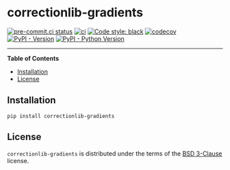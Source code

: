 # correctionlib-gradients

[![pre-commit.ci status](https://results.pre-commit.ci/badge/github/eguiraud/correctionlib-gradients/main.svg)](https://results.pre-commit.ci/latest/github/eguiraud/correctionlib-gradients/main)
[![ci](https://github.com/eguiraud/correctionlib-gradients/actions/workflows/test.yml/badge.svg?branch=main)](https://github.com/eguiraud/correctionlib-gradients/actions/workflows/test.yml)
[![Code style: black](https://img.shields.io/badge/code%20style-black-000000.svg)](https://github.com/psf/black)
[![codecov](https://codecov.io/gh/eguiraud/correctionlib-gradients/graph/badge.svg?token=T4F8CB1DYN)](https://codecov.io/gh/eguiraud/correctionlib-gradients)
<br>
[![PyPI - Version](https://img.shields.io/pypi/v/correctionlib-gradients.svg)](https://pypi.org/project/correctionlib-gradients)
[![PyPI - Python Version](https://img.shields.io/pypi/pyversions/correctionlib-gradients.svg)](https://pypi.org/project/correctionlib-gradients)

---

**Table of Contents**

- [Installation](#installation)
- [License](#license)

## Installation

```console
pip install correctionlib-gradients
```

## License

`correctionlib-gradients` is distributed under the terms of the [BSD 3-Clause](https://spdx.org/licenses/BSD-3-Clause.html) license.
